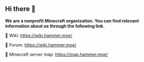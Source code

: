 ## Hi there 👋

**We are a nonprofit Minecraft organization. You can find relevant information about us through the following link.**

🌈 Wiki: https://wiki.hammer.moe/

💬 Forum: https://wiki.hammer.moe/

🍿 Minecraft server map: https://map.hammer.moe/
